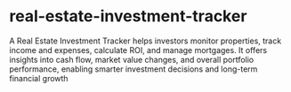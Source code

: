 # real-estate-investment-tracker
A Real Estate Investment Tracker helps investors monitor properties, track income and expenses, calculate ROI, and manage mortgages. It offers insights into cash flow, market value changes, and overall portfolio performance, enabling smarter investment decisions and long-term financial growth   
